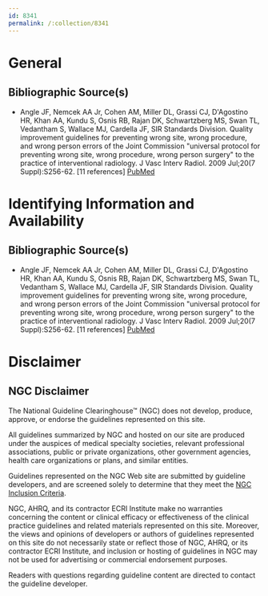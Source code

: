 ```yaml
---
id: 8341
permalink: /:collection/8341
---
```


# General

## Bibliographic Source(s)

- Angle JF, Nemcek AA Jr, Cohen AM, Miller DL, Grassi CJ, D'Agostino HR, Khan AA, Kundu S, Osnis RB, Rajan DK, Schwartzberg MS, Swan TL, Vedantham S, Wallace MJ, Cardella JF, SIR Standards Division. Quality improvement guidelines for preventing wrong site, wrong procedure, and wrong person errors of the Joint Commission "universal protocol for preventing wrong site, wrong procedure, wrong person surgery" to the practice of interventional radiology. J Vasc Interv Radiol. 2009 Jul;20(7 Suppl):S256-62. [11 references] [ PubMed ](http://www.ncbi.nlm.nih.gov/entrez/query.fcgi?cmd=Retrieve&db=pubmed&dopt=Abstract&list_uids=19560005)

# Identifying Information and Availability

## Bibliographic Source(s)

- Angle JF, Nemcek AA Jr, Cohen AM, Miller DL, Grassi CJ, D'Agostino HR, Khan AA, Kundu S, Osnis RB, Rajan DK, Schwartzberg MS, Swan TL, Vedantham S, Wallace MJ, Cardella JF, SIR Standards Division. Quality improvement guidelines for preventing wrong site, wrong procedure, and wrong person errors of the Joint Commission "universal protocol for preventing wrong site, wrong procedure, wrong person surgery" to the practice of interventional radiology. J Vasc Interv Radiol. 2009 Jul;20(7 Suppl):S256-62. [11 references] [ PubMed ](http://www.ncbi.nlm.nih.gov/entrez/query.fcgi?cmd=Retrieve&db=pubmed&dopt=Abstract&list_uids=19560005)

# Disclaimer

## NGC Disclaimer

The National Guideline Clearinghouse™ (NGC) does not develop, produce, approve, or endorse the guidelines represented on this site.

All guidelines summarized by NGC and hosted on our site are produced under the auspices of medical specialty societies, relevant professional associations, public or private organizations, other government agencies, health care organizations or plans, and similar entities.

Guidelines represented on the NGC Web site are submitted by guideline developers, and are screened solely to determine that they meet the [NGC Inclusion Criteria](/help-and-about/summaries/inclusion-criteria).

NGC, AHRQ, and its contractor ECRI Institute make no warranties concerning the content or clinical efficacy or effectiveness of the clinical practice guidelines and related materials represented on this site. Moreover, the views and opinions of developers or authors of guidelines represented on this site do not necessarily state or reflect those of NGC, AHRQ, or its contractor ECRI Institute, and inclusion or hosting of guidelines in NGC may not be used for advertising or commercial endorsement purposes.

Readers with questions regarding guideline content are directed to contact the guideline developer.

